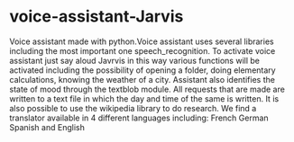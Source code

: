 # voice-assistant-Jarvis
Voice assistant made with python.Voice assistant uses several libraries including the most important one speech_recognition. To activate voice assistant just say aloud Javrvis in this way various functions will be activated including the possibility of opening a folder, doing elementary calculations, knowing the weather of a city. Assistant also identifies the state of mood through the textblob module. All requests that are made are written to a text file in which the day and time of the same is written. It is also possible to use the wikipedia library to do research. We find a translator available in 4 different languages including: French German Spanish and English
